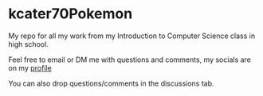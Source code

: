 # kcater70Pokemon
My repo for all my work from my Introduction to Computer Science class in high school.

Feel free to email or DM me with questions and comments, my socials are on my [profile](https://github.com/kccaterworld)

You can also drop questions/comments in the discussions tab.
